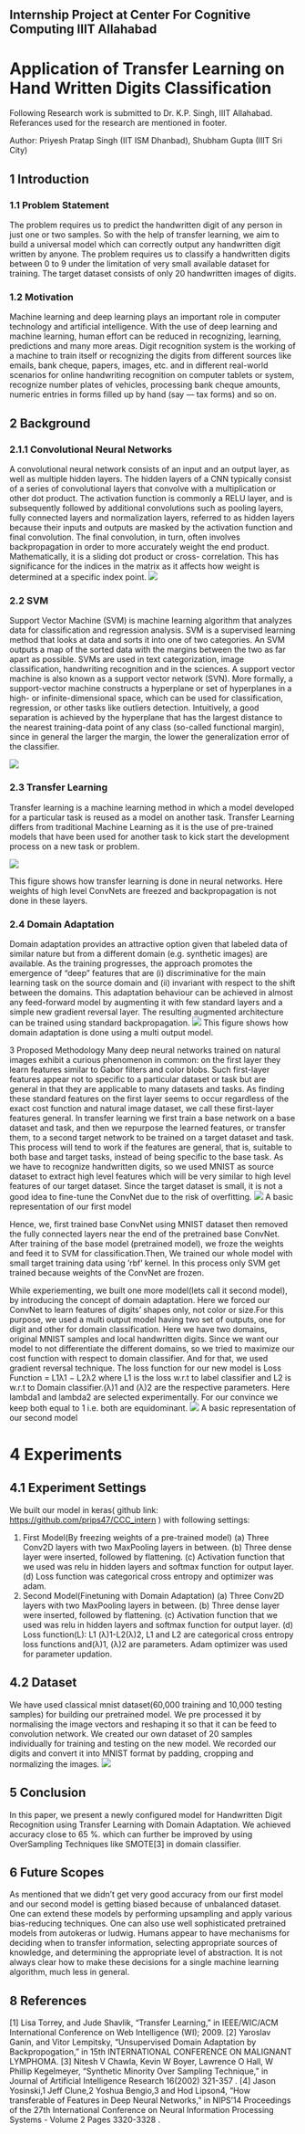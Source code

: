 ## Internship Project at Center For Cognitive Computing IIIT Allahabad
# Application of Transfer Learning on Hand Written Digits Classification
 Following Research work is submitted to Dr. K.P. Singh, IIIT Allahabad.
 Referances used for the research are mentioned in footer.

Author: Priyesh Pratap Singh (IIT ISM Dhanbad), Shubham Gupta (IIIT Sri City)

## 1 Introduction
### 1.1 Problem Statement
The problem requires us to predict the handwritten digit of any person in just one or two samples. So with the help of transfer learning, we aim to build a universal model which can correctly output any handwritten digit written by anyone.
The problem requires us to classify a handwritten digits between 0 to 9 under the limitation of very small available dataset for training. The target dataset consists of only 20 handwritten images of digits.
### 1.2 Motivation
Machine learning and deep learning plays an important role in computer technology and artificial intelligence. With the use of deep learning and machine learning, human effort can be reduced in recognizing, learning, predictions and many more areas. Digit recognition system is the working of a machine to train itself or recognizing the digits from different sources like emails, bank cheque, papers, images, etc. and in different real-world scenarios for online handwriting recognition on computer tablets or system, recognize number plates of vehicles, processing bank cheque amounts, numeric entries in forms filled up by hand (say — tax forms) and so on.
## 2 Background
### 2.1.1 Convolutional Neural Networks
A convolutional neural network consists of an input and an output layer, as well as multiple hidden layers. The hidden layers of a CNN typically consist of a series of convolutional layers that convolve with a multiplication or other dot product. The activation function is commonly a RELU layer, and is subsequently followed by additional convolutions such as pooling layers, fully connected layers and normalization layers, referred to as hidden layers because their inputs and outputs are masked by the activation function and final convolution. The final convolution, in turn, often involves backpropagation in order to more accurately weight the end product. Mathematically, it is a sliding dot product or cross- correlation. This has significance for the indices in the matrix as it affects how weight is determined at a specific index point.
![](https://i2.wp.com/sefiks.com/wp-content/uploads/2017/11/cnn-procedure.png?resize=560%2C9999&ssl=1)

### 2.2 SVM
Support Vector Machine (SVM) is machine learning algorithm that analyzes data for classification and regression analysis. SVM is a supervised learning method that looks at data and sorts it into one of two categories. An SVM outputs a map of the sorted data with the margins between the two as far apart as possible. SVMs are used in text categorization, image classification, handwriting recognition and in the sciences. A support vector machine is also known as a support vector network (SVN). More formally, a support-vector machine constructs a hyperplane or set of hyperplanes in a high- or infinite-dimensional space, which can be used for classification, regression, or other tasks like outliers detection.
Intuitively, a good separation is achieved by the hyperplane that has the largest distance to the nearest training-data point of any class (so-called functional margin), since in general the larger the margin, the lower the generalization error of the classifier.

![](https://blog-c7ff.kxcdn.com/blog/wp-content/uploads/2017/02/Margin.png)

### 2.3 Transfer Learning
Transfer learning is a machine learning method in which a model developed for a particular task is reused as a model on another task. Transfer Learning differs from traditional Machine Learning as it is the use of pre-trained models that have been used for another task to kick start the development process on a new task or problem.

![](https://paperswithcode.com/media/tasks/transfer-learning_ZXA3KXi.jpg)

This figure shows how transfer learning is done in neural networks. Here weights of high level ConvNets are freezed and backpropagation is not done in these layers.

### 2.4 Domain Adaptation
Domain adaptation provides an attractive option given that labeled data of similar nature but from a different domain (e.g. synthetic images) are available. As the training progresses, the approach promotes the emergence of “deep” features that are (i) discriminative for the main learning task on the source domain and (ii) invariant with respect to the shift between the domains. This adaptation behaviour can be achieved in almost any feed-forward model by augmenting it with few standard layers and a simple new gradient reversal layer. The resulting augmented architecture can be trained using standard backpropagation.
![](https://miro.medium.com/max/2000/1*uDfooQ7EN9YdSRWM-PWeqw.png)
    This figure shows how domain adaptation is done using a multi output model.

3 Proposed Methodology
Many deep neural networks trained on natural images exhibit a curious phenomenon in common: on the first layer they learn features similar to Gabor filters and color blobs. Such first-layer features appear not to specific to a particular dataset or task but are general in that they are applicable to many datasets and tasks. As finding these standard features on the first layer seems to occur regardless of the exact cost function and natural image dataset, we call these first-layer features general.
In transfer learning we first train a base network on a base dataset and task, and then we repurpose the learned features, or transfer them, to a second target network to be trained on a target dataset and task. This process will tend to work if the features are general, that is, suitable to both base and target tasks, instead of being specific to the base task.
As we have to recognize handwritten digits, so we used MNIST as source dataset to extract high level features which will be very similar to high level features of our target dataset.
Since the target dataset is small, it is not a good idea to fine-tune the ConvNet due to the risk of overfitting.
![](https://i.ibb.co/JvKPDBB/figure123.jpg)
A basic representation of our first model


Hence, we, first trained base ConvNet using MNIST dataset then removed the fully connected layers near the end of the pretrained base ConvNet. After training of the base model (pretrained model), we froze the weights and feed it to SVM for classification.Then, We trained our whole model with small target training data using ’rbf’ kernel. In this process only SVM get trained because weights of the ConvNet are frozen.


While experiementing, we built one more model(lets call it second model), by introducing the concept of domain adaptation. Here we forced our ConvNet to learn features of digits’ shapes only, not color or size.For this purpose, we used a multi output model having two set of outputs, one for digit and other for domain classification. Here we have two domains, original MNIST samples and local handwritten digits. Since we want our model to not differentiate the different domains, so we tried to maximize our cost function with respect to domain classifier. And for that, we used gradient reversal technique.
The loss function for our new model is Loss Function = L1λ1 − L2λ2 where L1 is the loss w.r.t to label classifier and L2 is w.r.t to Domain classifier.(λ)1 and (λ)2 are the respective parameters.
Here lambda1 and lambda2 are selected experimentally. For our convince we keep both equal to 1 i.e. both are equidominant.
![](https://i.ibb.co/Bf8TWth/figure124.jpg")
A basic representation of our second model


# 4 Experiments
## 4.1 Experiment Settings
We built our model in keras( github link: https://github.com/prips47/CCC_intern ) with following settings:
1. First Model(By freezing weights of a pre-trained model)
(a) Three Conv2D layers with two MaxPooling layers in between.
(b) Three dense layer were inserted, followed by flattening.
(c) Activation function that we used was relu in hidden layers and softmax function for output layer.
(d) Loss function was categorical cross entropy and optimizer was adam.
2. Second Model(Finetuning with Domain Adaptation)
(a) Three Conv2D layers with two MaxPooling layers in between.
(b) Three dense layer were inserted, followed by flattening.
(c) Activation function that we used was relu in hidden layers and softmax function for output layer.
(d) Loss function(L): L1 (λ)1-L2(λ)2, L1 and L2 are categorical cross entropy loss functions and(λ)1, (λ)2 are parameters. Adam optimizer was used for parameter updation.

## 4.2 Dataset
We have used classical mnist dataset(60,000 training and 10,000 testing samples) for building our pretrained model. We pre processed it by normalising the image vectors and reshaping it so that it can be feed to convolution network. We created our own dataset of 20 samples individually for training and testing on the new model. We recorded our digits and convert it into MNIST format by padding, cropping and normalizing the images.
![](https://i.ibb.co/qWF3jK3/oursample.png)

## 5 Conclusion
In this paper, we present a newly configured model for Handwritten Digit Recognition using Transfer Learning with Domain Adaptation. We achieved accuracy close to 65 %. which can further be improved by using OverSampling Techniques like SMOTE[3] in domain classifier.

## 6 Future Scopes
As mentioned that we didn’t get very good accuracy from our first model and our second model is getting biased because of unbalanced dataset. One can extend these models by performing upsampling and apply various bias-reducing techniques. One can also use well sophisticated pretrained models from autokeras or ludwig.
Humans appear to have mechanisms for deciding when to transfer information, selecting appropriate sources of knowledge, and determining the appropriate level of abstraction. It is not always clear how to make these decisions for a single machine learning algorithm, much less in general.

## 8 References
[1] Lisa Torrey, and Jude Shavlik, “Transfer Learning,” in IEEE/WIC/ACM International Conference on Web Intelligence (WI); 2009.
[2] Yaroslav Ganin, and Vitor Lempitsky, “Unsupervised Domain Adaptation by Backpropogation,” in 15th INTERNATIONAL CONFERENCE ON MALIGNANT LYMPHOMA.
[3] Nitesh V Chawla, Kevin W Boyer, Lawrence O Hall, W Phillip Kegelmeyer, “Synthetic Minority Over Sampling Technique,” in Journal of Artificial Intelligence Research 16(2002) 321-357 .
[4] Jason Yosinski,1 Jeff Clune,2 Yoshua Bengio,3 and Hod Lipson4, “How transferable of Features in Deep Neural Networks,” in NIPS’14 Proceedings of the 27th International Conference on Neural Information Processing Systems - Volume 2 Pages 3320-3328 .
